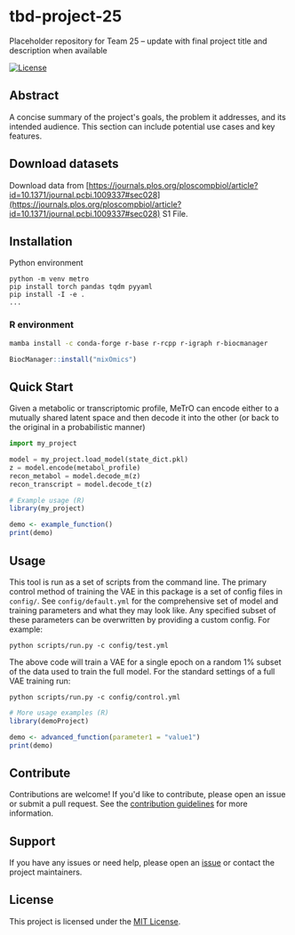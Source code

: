 # tbd-project-25

Placeholder repository for Team 25 – update with final project title and description when available

[![License](https://img.shields.io/badge/license-MIT-blue.svg)](LICENSE)

## Abstract

A concise summary of the project's goals, the problem it addresses, and its intended audience. This section can include potential use cases and key features.

## Download datasets
Download data from [https://journals.plos.org/ploscompbiol/article?id=10.1371/journal.pcbi.1009337#sec028](https://journals.plos.org/ploscompbiol/article?id=10.1371/journal.pcbi.1009337#sec028) S1 File.

## Installation

Python environment
```
python -m venv metro
pip install torch pandas tqdm pyyaml
pip install -I -e .
...
```

### R environment
```bash
mamba install -c conda-forge r-base r-rcpp r-igraph r-biocmanager
```

```R
BiocManager::install("mixOmics")
```

## Quick Start

Given a metabolic or transcriptomic profile, MeTrO can encode either to a mutually shared latent space and then decode it into the other (or back to the original in a probabilistic manner)

```python
import my_project

model = my_project.load_model(state_dict.pkl)
z = model.encode(metabol_profile)
recon_metabol = model.decode_m(z)
recon_transcript = model.decode_t(z)
```

```r
# Example usage (R)
library(my_project)

demo <- example_function()
print(demo)
```

## Usage

This tool is run as a set of scripts from the command line. The primary control method of training the VAE in this package is a set of config files in `config/`. See `config/default.yml` for the comprehensive set of model and training parameters and what they may look like. Any specified subset of these parameters can be overwritten by providing a custom config. For example:

```
python scripts/run.py -c config/test.yml
```
The above code will train a VAE for a single epoch on a random 1% subset of the data used to train the full model. For the standard settings of a full VAE training run:
```
python scripts/run.py -c config/control.yml
```
```r
# More usage examples (R)
library(demoProject)

demo <- advanced_function(parameter1 = "value1")
print(demo)
```

## Contribute

Contributions are welcome! If you'd like to contribute, please open an issue or submit a pull request. See the [contribution guidelines](CONTRIBUTING.md) for more information.

## Support

If you have any issues or need help, please open an [issue](https://github.com/hackbio-ca/demo-project/issues) or contact the project maintainers.

## License

This project is licensed under the [MIT License](LICENSE).
